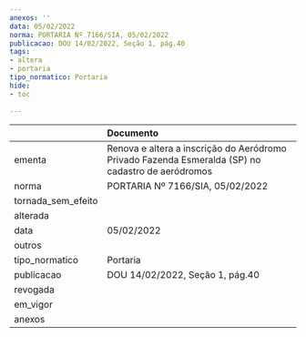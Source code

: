 ```yaml
---
anexos: ''
data: 05/02/2022
norma: PORTARIA Nº 7166/SIA, 05/02/2022
publicacao: DOU 14/02/2022, Seção 1, pág.40
tags:
- altera
- portaria
tipo_normatico: Portaria
hide: 
- toc 
 
---
```


|                    | Documento                                                                                         |
|:-------------------|:--------------------------------------------------------------------------------------------------|
| ementa             | Renova e altera a inscrição do Aeródromo Privado Fazenda Esmeralda (SP) no cadastro de aeródromos |
| norma              | PORTARIA Nº 7166/SIA, 05/02/2022                                                                  |
| tornada_sem_efeito |                                                                                                   |
| alterada           |                                                                                                   |
| data               | 05/02/2022                                                                                        |
| outros             |                                                                                                   |
| tipo_normatico     | Portaria                                                                                          |
| publicacao         | DOU 14/02/2022, Seção 1, pág.40                                                                   |
| revogada           |                                                                                                   |
| em_vigor           |                                                                                                   |
| anexos             |                                                                                                   |